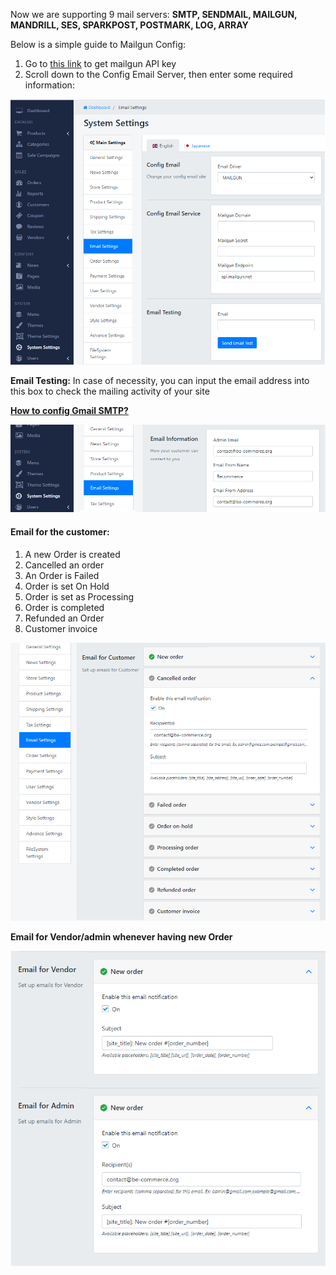 Now we are supporting 9 mail servers: **SMTP, SENDMAIL, MAILGUN, MANDRILL, SES, SPARKPOST, POSTMARK, LOG, ARRAY**

Below is a simple guide to Mailgun Config:

1. Go to [this link](/page/getting-your-mailgun-api-keys-and-secrets-setup.md) to get mailgun API key
2. Scroll down to the Config Email Server, then enter some required information:
 
![](/assets/images/be-email-settings/3c1268e26d4495e4e247ffa6054482d9.png)

**Email Testing:** In case of necessity, you can input the email address into this box to check the mailing activity of your site

**[How to config Gmail SMTP?](https://support.cloudways.com/configure-gmail-smtp/)**

![](/assets/images/be-email-settings/9ccc3e3000213109628b1957bb110cc8.png)

#### Email for the customer: 

1. A new Order is created
2. Cancelled an order
3. An Order is Failed
4. Order is set On Hold
5. Order is set as Processing
6. Order is completed
7. Refunded an Order
8. Customer invoice
 
![](/assets/images/be-email-settings/e638129011fc3af5e7ea6f55f6516096.png)

**Email for Vendor/admin whenever having new Order**

![](/assets/images/be-email-settings/cede1f365361f651d28df688c62c54f2.png)